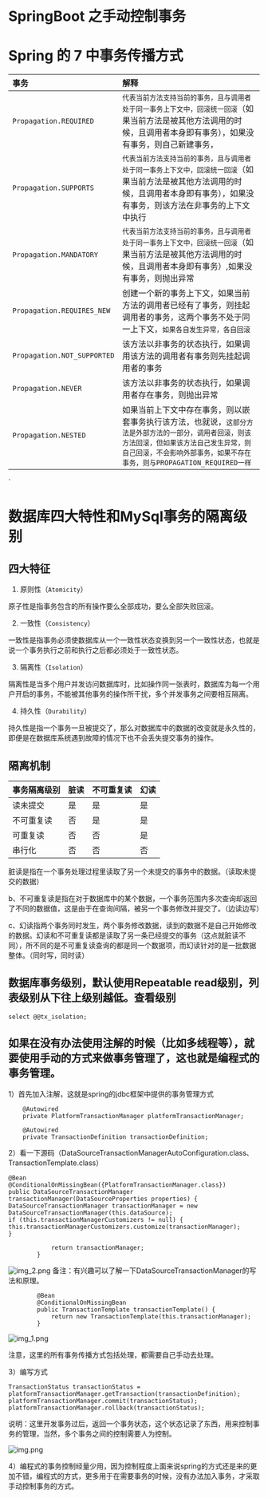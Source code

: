 # SpringBoot 之手动控制事务

# Spring 的 7 中事务传播方式
事务|解释
:---|:---
`Propagation.REQUIRED`|`代表当前方法支持当前的事务，且与调用者处于同一事务上下文中，回滚统一回滚`（如果当前方法是被其他方法调用的时候，且调用者本身即有事务），如果没有事务，则自己新建事务，
`Propagation.SUPPORTS`|`代表当前方法支持当前的事务，且与调用者处于同一事务上下文中，回滚统一回滚`（如果当前方法是被其他方法调用的时候，且调用者本身即有事务），如果没有事务，则该方法在非事务的上下文中执行
`Propagation.MANDATORY`|`代表当前方法支持当前的事务，且与调用者处于同一事务上下文中，回滚统一回滚`（如果当前方法是被其他方法调用的时候，且调用者本身即有事务）,如果没有事务，则抛出异常
`Propagation.REQUIRES_NEW`|创建一个新的事务上下文，如果当前方法的调用者已经有了事务，则挂起调用者的事务，这两个事务不处于同一上下文，`如果各自发生异常，各自回滚`
`Propagation.NOT_SUPPORTED`|该方法以非事务的状态执行，如果调用该方法的调用者有事务则先挂起调用者的事务
`Propagation.NEVER`|该方法以非事务的状态执行，如果调用者存在事务，则抛出异常
`Propagation.NESTED`|如果当前上下文中存在事务，则以嵌套事务执行该方法，也就说，`这部分方法是外部方法的一部分，调用者回滚，则该方法回滚，但如果该方法自己发生异常，则自己回滚，不会影响外部事务，如果不存在事务，则与PROPAGATION_REQUIRED一样`
`

# 数据库四大特性和MySql事务的隔离级别
## 四大特征
1. 原则性（`Atomicity`）
   
原子性是指事务包含的所有操作要么全部成功，要么全部失败回滚。

2. 一致性（`Consistency`）

一致性是指事务必须使数据库从一个一致性状态变换到另一个一致性状态，也就是说一个事务执行之前和执行之后都必须处于一致性状态。

3. 隔离性（`Isolation`）

隔离性是当多个用户并发访问数据库时，比如操作同一张表时，数据库为每一个用户开启的事务，不能被其他事务的操作所干扰，多个并发事务之间要相互隔离。

4. 持久性（`Durability`）

持久性是指一个事务一旦被提交了，那么对数据库中的数据的改变就是永久性的，即便是在数据库系统遇到故障的情况下也不会丢失提交事务的操作。

## 隔离机制
事务隔离级别|脏读|不可重复读|幻读
---|---|---|---
读未提交|是|是|是
不可重复读|否|是|是
可重复读|否|否|是
串行化|否|否|否

脏读是指在一个事务处理过程里读取了另一个未提交的事务中的数据。（读取未提交的数据）

b、不可重复读是指在对于数据库中的某个数据，一个事务范围内多次查询却返回了不同的数据值，这是由于在查询间隔，被另一个事务修改并提交了。（边读边写）

c、幻读指两个事务同时发生，两个事务修改数据，读到的数据不是自己开始修改的数据。幻读和不可重复读都是读取了另一条已经提交的事务（这点就脏读不同），所不同的是不可重复读查询的都是同一个数据项，而幻读针对的是一批数据整体。（同时写，同时读）

## 数据库事务级别，默认使用Repeatable read级别，列表级别从下往上级别越低。查看级别

`select @@tx_isolation;`

## 如果在没有办法使用注解的时候（比如多线程等），就要使用手动的方式来做事务管理了，这也就是编程式的事务管理。

1）首先加入注解，这就是spring的jdbc框架中提供的事务管理方式
```
    @Autowired
    private PlatformTransactionManager platformTransactionManager;

    @Autowired
    private TransactionDefinition transactionDefinition;
```
2）看一下源码（DataSourceTransactionManagerAutoConfiguration.class、TransactionTemplate.class）

```
@Bean
@ConditionalOnMissingBean({PlatformTransactionManager.class})
public DataSourceTransactionManager transactionManager(DataSourceProperties properties) {
DataSourceTransactionManager transactionManager = new DataSourceTransactionManager(this.dataSource);
if (this.transactionManagerCustomizers != null) {
this.transactionManagerCustomizers.customize(transactionManager);
}

            return transactionManager;
        }

```
![img_2.png](/static/images/img_2.png)
备注：有兴趣可以了解一下DataSourceTransactionManager的写法和原理。

```
        @Bean
        @ConditionalOnMissingBean
        public TransactionTemplate transactionTemplate() {
            return new TransactionTemplate(this.transactionManager);
        }
```
![img_1.png](/static/images/img_1.png)

注意，这里的所有事务传播方式包括处理，都需要自己手动去处理。

3）编写方式
```
TransactionStatus transactionStatus = platformTransactionManager.getTransaction(transactionDefinition);
platformTransactionManager.commit(transactionStatus);
platformTransactionManager.rollback(transactionStatus);
```
说明：这里开发事务过后，返回一个事务状态，这个状态记录了东西，用来控制事务的管理，当然，多个事务之间的控制需要人为控制。

![img.png](/static/images/img.png)

4）编程式的事务控制经量少用，因为控制程度上面来说spring的方式还是来的更加不错，编程式的方式，更多用于在需要事务的时候，没有办法加入事务，才采取手动控制事务的方式。



